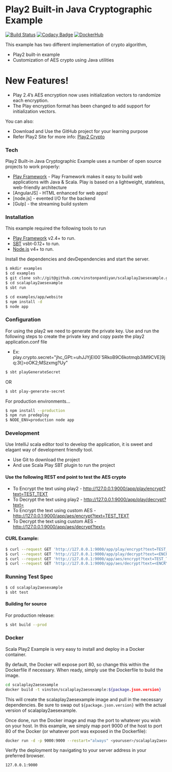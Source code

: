 # Play2 Built-in Java Cryptographic Example

[![Build Status](https://travis-ci.org/vinstonpandiyan/scala-play2-activiti-integration.svg?branch=master)](https://travis-ci.org/vinstonpandiyan/scala-play2-activiti-integration.svg?branch=master) [![Codacy Badge](https://api.codacy.com/project/badge/Grade/78f6db9d16024552a7e9f3e9b781aec7)](https://www.codacy.com/app/vinstonpandiyan/scala-play2-activiti-integration?utm_source=github.com&amp;utm_medium=referral&amp;utm_content=vinstonpandiyan/scala-play2-activiti-integration&amp;utm_campaign=Badge_Grade) [![DockerHub](https://img.shields.io/badge/docker-available-blue.svg)](https://hub.docker.com/u/vinston/)

This example has two different implementation of crypto algorithm,
  - Play2 built-in example
  - Customization of AES crypto using Java utilities

# New Features!
  - Play 2.4’s AES encryption now uses initialization vectors to randomize each encryption.
  - The Play encryption format has been changed to add support for initialization vectors.

You can also:
  - Download and Use the GitHub project for your learning purpose
  - Refer Play2 Site for more info: [Play2 Crypto](https://www.playframework.com/documentation/2.5.x/CryptoMigration25#Use-of-Stream-Cipher-without-Authentication)

### Tech

Play2 Built-in Java Cryptographic Example uses a number of open source projects to work properly:

* [Play Framework](https://www.playframework.com/) - Play Framework makes it easy to build web applications with Java & Scala. Play is based on a lightweight, stateless, web-friendly architecture
* [AngularJS] - HTML enhanced for web apps!
* [node.js] - evented I/O for the backend
* [Gulp] - the streaming build system

### Installation
This example required the following tools to run
* [Play Framework](https://www.playframework.com/) v2.4+ to run.
* [SBT](http://www.scala-sbt.org/download.html) vsbt-0.12+ to run.
* [Node.js](https://nodejs.org/) v4+ to run.

Install the dependencies and devDependencies and start the server.
```sh
$ mkdir examples
$ cd examples
$ git clone ssh://git@github.com/vinstonpandiyan/scalaplay2aesexample.git
$ cd scalaplay2aesexample
$ sbt run
```

```sh
$ cd examples/app/website
$ npm install -d
$ node app
```

### Configuration
For using the play2 we need to generate the private key.
Use and run the following steps to create the private key and copy paste the play2 application.conf file
* Ex: play.crypto.secret="jhc_GPt:=uhJJYjEI00`5RkoB9C6kotmqb3iM9CVE]9jq:3t]>oOK2;MSzxmg?Uy"

```sh
$ sbt playGenerateSecret
```
OR

```sh
$ sbt play-generate-secret
```

For production environments...

```sh
$ npm install --production
$ npm run predeploy
$ NODE_ENV=production node app
```
### Development
Use IntelliJ scala editor tool to develop the application, it is sweet and elagant way of development friendly tool.
* Use Git to download the project
* And use Scala Play SBT plugin to run the project 
#### Use the following REST end point to test the AES crypto
* To Encrypt the text using play2 - http://127.0.0.1:9000/app/play/encrypt?text=TEST_TEXT
* To Decrypt the text using play2 - http://127.0.0.1:9000/app/play/decrypt?text=<ENCRYPTED _TEXT>
* To Encrypt the text using custom AES - http://127.0.0.1:9000/app/aes/encrypt?text=TEST_TEXT
* To Decrypt the text using custom AES - http://127.0.0.1:9000/app/aes/decrypt?text=<ENCRYPTED _TEXT>

#### CURL Example:
```sh
$ curl --request GET 'http://127.0.0.1:9000/app/play/encrypt?text=TEST_TEXT'
$ curl --request GET 'http://127.0.0.1:9000/app/play/decrypt?text=<ENCRYPTED _TEXT>'
$ curl --request GET 'http://127.0.0.1:9000/app/aes/encrypt?text=TEST_TEXT'
$ curl --request GET 'http://127.0.0.1:9000/app/aes/decrypt?text=<ENCRYPTED _TEXT>'
```

### Running Test Spec
```sh
$ cd scalaplay2aesexample
$ sbt test
```

#### Building for source
For production release:
```sh
$ sbt build --prod
```

### Docker
Scala Play2 Example is very easy to install and deploy in a Docker container.

By default, the Docker will expose port 80, so change this within the Dockerfile if necessary. When ready, simply use the Dockerfile to build the image.

```sh
cd scalaplay2aesexample
docker build -t vinston/scalaplay2aesexample:${package.json.version}
```
This will create the scalaplay2aesexample image and pull in the necessary dependencies. Be sure to swap out `${package.json.version}` with the actual version of scalaplay2aesexample.

Once done, run the Docker image and map the port to whatever you wish on your host. In this example, we simply map port 9000 of the host to port 80 of the Docker (or whatever port was exposed in the Dockerfile):

```sh
docker run -d -p 9000:9000 --restart="always" <youruser>/scalaplay2aesexample:${package.json.version}
```

Verify the deployment by navigating to your server address in your preferred browser.

```sh
127.0.0.1:9000
```


